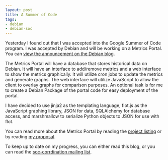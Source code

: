 ```yaml
---
layout: post
title: A Summer of Code
tags:
- debian
- debian-soc
---
```


Yesterday I found out that I was accepted into the Google Summer of Code program. I was accepted by Debian and will be working on a Metrics Portal. You can [view the announcement on the Debian blog](http://bits.debian.org/2014/04/welcome-gsoc-students-2014.html).

The Metrics Portal will have a database that stores historical data on Debian. It will have an interface to add/remove metrics and a web interface to show the metrics graphically. It will utilize cron jobs to update the metrics and generate graphs. The web interface will utilize JavaScript to allow the client to overlay graphs for comparison purposes. An optional task is for me to create a Debian Package of the portal code for easy deployment of the portal.

I have decided to use jinja2 as the templating language, flot.js as the JavaScript graphing library, JSON for data, SQLAlchemy for database access, and marshmallow to serialize Python objects to JSON for use with flot.

You can read more about the Metrics Portal by reading the [project listing](https://wiki.debian.org/SummerOfCode2014/Projects/DebianMetricsPortal) or by reading [my proposal](https://wiki.debian.org/SummerOfCode2014/StudentApplications/JosephBisch).

To keep up to date on my progress, you can either read this blog, or you can read the [soc-corrdination mailing list](http://lists.alioth.debian.org/mailman/listinfo/soc-coordination).
